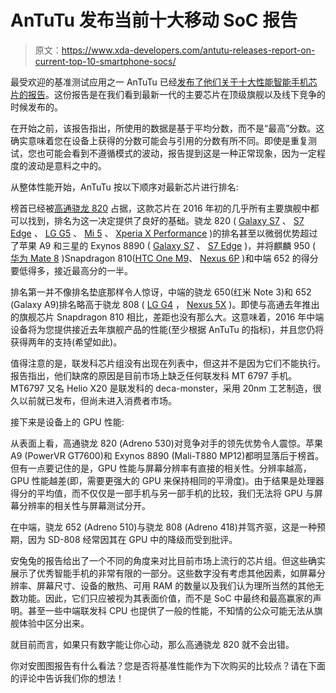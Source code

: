 # AnTuTu 发布当前十大移动 SoC 报告

> 原文：<https://www.xda-developers.com/antutu-releases-report-on-current-top-10-smartphone-socs/>

最受欢迎的基准测试应用之一 AnTuTu 已经[发布了他们关于十大性能智能手机芯片的报告](http://www.antutu.com/en/view.shtml?id=8200)。这份报告是在我们看到最新一代的主要芯片在顶级旗舰以及线下竞争的时候发布的。

在开始之前，该报告指出，所使用的数据是基于平均分数，而不是“最高”分数。这确实意味着您在设备上获得的分数可能会与引用的分数有所不同。即使是重复测试，您也可能会看到不遵循模式的波动，报告提到这是一种正常现象，因为一定程度的波动是意料之中的。

从整体性能开始，AnTuTu 按以下顺序对最新芯片进行排名:

榜首已经被[高通骁龙 820](http://xda-developers.com/tag/snapdragon-820) 占据，这款芯片在 2016 年初的几乎所有主要旗舰中都可以找到，排名为这一决定提供了良好的基础。骁龙 820 ( [Galaxy S7](http://forum.xda-developers.com/galaxy-s7) 、 [S7 Edge](http://forum.xda-developers.com/s7-edge) 、 [LG G5](http://forum.xda-developers.com/lg-g5) 、 [Mi 5](http://forum.xda-developers.com/mi-5) 、 [Xperia X Performance](http://forum.xda-developers.com/xperia-x-performance) )的排名甚至以微弱优势超过了苹果 A9 和三星的 Exynos 8890 ( [Galaxy S7](http://forum.xda-developers.com/galaxy-s7) 、 [S7 Edge](http://forum.xda-developers.com/galaxy-s7-edge) )，并将麒麟 950 ( [华为 Mate 8](http://forum.xda-developers.com/mate-8) )Snapdragon 810([HTC One M9](http://forum.xda-developers.com/one-m9)、 [Nexus 6P](http://forum.xda-developers.com/nexus-6p) )和中端 652 的得分要低得多，接近最高分的一半。

排名第一并不像排名垫底那样令人惊讶，中端的骁龙 650(红米 Note 3)和 652 (Galaxy A9)排名略高于骁龙 808 ( [LG G4](http://forum.xda-developers.com/g4) ， [Nexus 5X](http://forum.xda-developers.com/nexus-5x) )。即使与高通去年推出的旗舰芯片 Snapdragon 810 相比，差距也没有那么大。这意味着，2016 年中端设备将为您提供接近去年旗舰产品的性能(至少根据 AnTuTu 的指标)，并且您仍将获得两年的支持(希望如此)。

值得注意的是，联发科芯片组没有出现在列表中，但这并不是因为它们不能执行。报告指出，他们缺席的原因是目前市场上缺乏任何联发科 MT 6797 手机。MT6797 又名 Helio X20 是联发科的 deca-monster，采用 20nm 工艺制造，很久以前就已发布，但尚未进入消费者市场。

接下来是设备上的 GPU 性能:

从表面上看，高通骁龙 820 (Adreno 530)对竞争对手的领先优势令人震惊。苹果 A9 (PowerVR GT7600)和 Exynos 8890 (Mali-T880 MP12)都明显落后于榜首。但有一点要记住的是，GPU 性能与屏幕分辨率有直接的相关性。分辨率越高，GPU 性能越差(即，需要更强大的 GPU 来保持相同的平滑度)。由于结果是处理器得分的平均值，而不仅仅是一部手机与另一部手机的比较，我们无法将 GPU 与屏幕分辨率的相关性与屏幕测试分开。

在中端，骁龙 652 (Adreno 510)与骁龙 808 (Adreno 418)并驾齐驱，这是一种预期，因为 SD-808 经常因其在 GPU 中的降级而受到批评。

安兔兔的报告给出了一个不同的角度来对比目前市场上流行的芯片组。但这些确实展示了优秀智能手机的非常有限的一部分。这些数字没有考虑其他因素，如屏幕分辨率、屏幕尺寸、设备的散热、可用 RAM 的数量以及我们认为理所当然的其他无数功能。因此，它们只应被视为其表面价值，而不是 SoC 中最终和最高赢家的声明。甚至一些中端联发科 CPU 也提供了一般的性能，不知情的公众可能无法从旗舰体验中区分出来。

就目前而言，如果只有数字能让你心动，那么高通骁龙 820 就不会出错。

你对安图图报告有什么看法？您是否将基准性能作为下次购买的比较点？请在下面的评论中告诉我们你的想法！